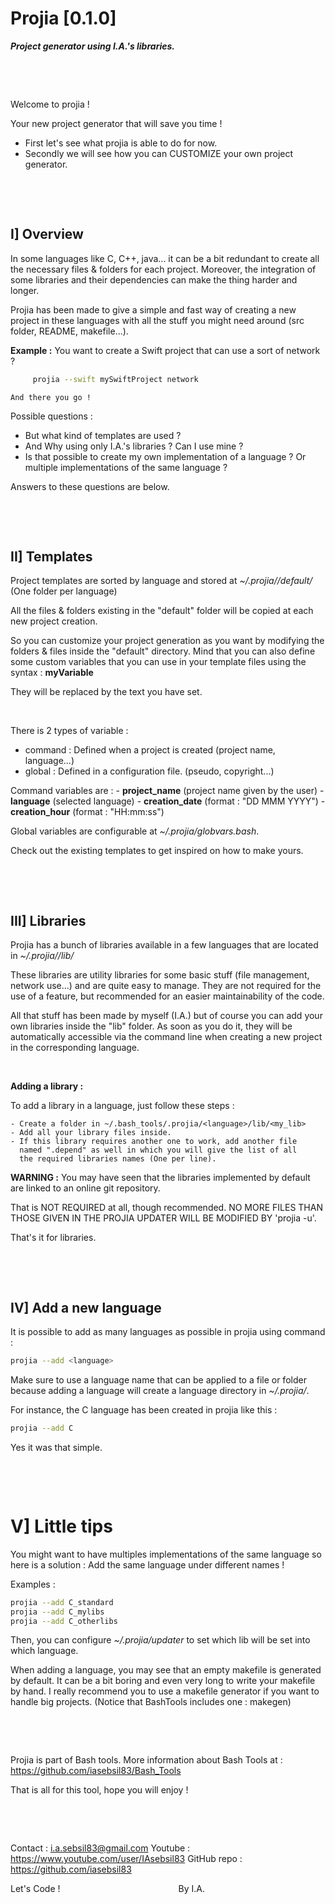 # Projia [0.1.0]
***Project generator using I.A.'s libraries.***

&nbsp;

&nbsp;

Welcome to projia !

Your new project generator that will save you time !
- First let's see what projia is able to do for now.
- Secondly we will see how you can CUSTOMIZE your own project generator.

&nbsp;

&nbsp;

## I] Overview

In some languages like C, C++, java... it can be a bit redundant to
create all the necessary files & folders for each project. Moreover, the
integration of some libraries and their dependencies can make the thing
harder and longer.

Projia has been made to give a simple and fast way of creating a new
project in these languages with all the stuff you might need around (src
folder, README, makefile...).

**Example :** You want to create a Swift project that can use a sort of network ?
```bash
     projia --swift mySwiftProject network
```
    And there you go !

Possible questions :

- But what kind of templates are used ?
- And Why using only I.A.'s libraries ? Can I use mine ?
- Is that possible to create my own implementation of a language ?
  Or multiple implementations of the same language ?

Answers to these questions are below.

&nbsp;

&nbsp;

## II] Templates

Project templates are sorted by language and stored at *~/.projia/<language>/default/*
(One folder per language)

All the files & folders existing in the "default" folder will be copied
at each new project creation.

So you can customize your project generation as you want by modifying the
folders & files inside the "default" directory. Mind that you can also
define some custom variables that you can use in your template files using
the syntax : __myVariable__

They will be replaced by the text you have set.

&nbsp;

There is 2 types of variable :
 - command : Defined when a project is created (project name, language...)
 - global  : Defined in a configuration file. (pseudo, copyright...)

Command variables are :
    - __project_name__  (project name given by the user)
    - __language__      (selected language)
    - __creation_date__ (format : "DD MMM YYYY")
    - __creation_hour__ (format : "HH:mm:ss")

Global variables are configurable at *~/.projia/globvars.bash*.

Check out the existing templates to get inspired on how to make yours.

&nbsp;

&nbsp;

## III] Libraries

Projia has a bunch of libraries available in a few languages that
are located in *~/.projia/<language>/lib/*

These libraries are utility libraries for some basic stuff (file
management, network use...) and are quite easy to manage. They are not
required for the use of a feature, but recommended for an easier
maintainability of the code.

All that stuff has been made by myself (I.A.) but of course you can
add your own libraries inside the "lib" folder. As soon as you do it,
they will be automatically accessible via the command line when
creating a new project in the corresponding language.

&nbsp;

**Adding a library :**

To add a library in a language, just follow these steps :

    - Create a folder in ~/.bash_tools/.projia/<language>/lib/<my_lib>
    - Add all your library files inside.
    - If this library requires another one to work, add another file
      named ".depend" as well in which you will give the list of all
      the required libraries names (One per line).

**WARNING :** You may have seen that the libraries implemented by default
are linked to an online git repository.

That is NOT REQUIRED at all, though recommended.
NO MORE FILES THAN THOSE GIVEN IN THE PROJIA UPDATER WILL BE
MODIFIED BY 'projia -u'.

That's it for libraries.

&nbsp;

&nbsp;


## IV] Add a new language

It is possible to add as many languages as possible in projia using command :
```bash
projia --add <language>
```

Make sure to use a language name that can be applied to a file or
folder because adding a language will create a language directory in *~/.projia/*.

For instance, the C language has been created in projia like this :
```bash
projia --add C
```

Yes it was that simple.

&nbsp;

&nbsp;

# V] Little tips

You might want to have multiples implementations of the same language
so here is a solution : Add the same language under different names !

Examples :
```bash
projia --add C_standard
projia --add C_mylibs
projia --add C_otherlibs
```

Then, you can configure *~/.projia/updater* to set which lib will be set
into which language.

When adding a language, you may see that an empty makefile is generated by
default. It can be a bit boring and even very long to write your makefile
by hand. I really recommend you to use a makefile generator if you want to
handle big projects. (Notice that BashTools includes one : makegen)

&nbsp;

&nbsp;

Projia is part of Bash tools.
More information about Bash Tools at :
        https://github.com/iasebsil83/Bash_Tools

That is all for this tool, hope you will enjoy !

&nbsp;

&nbsp;

Contact     : i.a.sebsil83@gmail.com
Youtube     : https://www.youtube.com/user/IAsebsil83
GitHub repo : https://github.com/iasebsil83

Let's Code ! &nbsp;&nbsp;&nbsp;&nbsp;&nbsp;&nbsp;&nbsp;
&nbsp;&nbsp;&nbsp;&nbsp;&nbsp;&nbsp;&nbsp;&nbsp;&nbsp;
&nbsp;&nbsp;&nbsp;&nbsp;&nbsp;&nbsp;&nbsp;&nbsp;&nbsp;
&nbsp;&nbsp;&nbsp;&nbsp;&nbsp;&nbsp;&nbsp;&nbsp;&nbsp;
&nbsp;&nbsp;&nbsp;&nbsp;&nbsp;&nbsp;&nbsp;&nbsp;&nbsp;By I.A.
